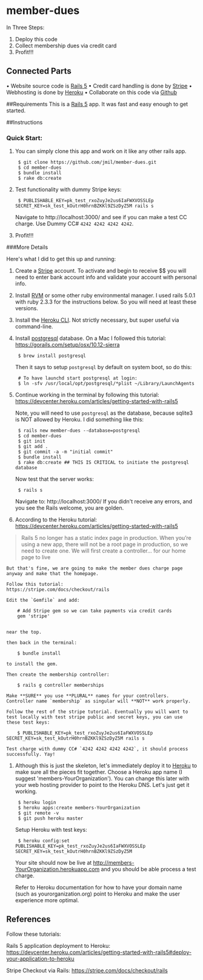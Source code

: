 # member-dues
In Three Steps:

1. Deploy this code
2. Collect membership dues via credit card
3. Profit!!!



## Connected Parts

• Website source code is [Rails 5](http://rubyonrails.org "Rails 5 FTW")
• Credit card handling is done by [Stripe](http://Stripe.com)
• Webhosting is done by [Heroku](http://Heroku.com)
• Collaborate on this code via [Github](http://github.com)

##Requirements
This is a [Rails 5](http://rubyonrails.org "Rails 5 FTW") app. It was fast and easy enough to get started.


##Instructions

### Quick Start:

1. You can simply clone this app and work on it like any other rails app.
	
		$ git clone https://github.com/jmil/member-dues.git
		$ cd member-dues
		$ bundle install
		$ rake db:create
	
1. Test functionality with dummy Stripe keys:

		$ PUBLISHABLE_KEY=pk_test_rxoZuyJe2us6IaFWXVOSSLEp SECRET_KEY=sk_test_kOutrH0hrnBZKKl9ZSzDyZ5M rails s
		
	Navigate to http://localhost:3000/ and see if you can make a test CC charge. Use Dummy CC# `4242 4242 4242 4242`.

1. Profit!!!

###More Details

Here's what I did to get this up and running:

1. Create a [Stripe](http://Stripe.com) account. To activate and begin to receive $$ you will need to enter bank account info and validate your account with personal info.

1. Install [RVM](https://rvm.io/rvm/install "RVM") or some other ruby environmental manager. I used rails 5.0.1 with ruby 2.3.3 for the instructions below. So you will need at least these versions.

1. Install the [Heroku CLI](https://devcenter.heroku.com/articles/heroku-cli#download-and-install). Not strictly necessary, but super useful via command-line.

1. Install [postgresql]() database. On a Mac I followed this tutorial:
	https://gorails.com/setup/osx/10.12-sierra

		$ brew install postgresql
	Then it says to setup `postgresql` by default on system boot, so do this:
		
		# To have launchd start postgresql at login:
		$ ln -sfv /usr/local/opt/postgresql/*plist ~/Library/LaunchAgents


1. Continue working in the terminal by following this tutorial:
https://devcenter.heroku.com/articles/getting-started-with-rails5

	Note, you will need to use `postgresql` as the database, because sqlite3 is NOT allowed by Heroku. I did something like this:

		$ rails new member-dues --database=postgresql
		$ cd member-dues
		$ git init
		$ git add .
		$ git commit -a -m "initial commit"
		$ bundle install
		$ rake db:create ## THIS IS CRITICAL to initiate the postgresql database
		
	Now test that the server works:
	
		$ rails s
	
	Navigate to: http://localhost:3000/
	If you didn't receive any errors, and you see the Rails welcome, you are golden.
	
	
1. According to the Heroku tutorial:
https://devcenter.heroku.com/articles/getting-started-with-rails5
>Rails 5 no longer has a static index page in production. When you’re using a new app, there will not be a root page in production, so we need to create one. We will first create a controller... for our home page to live

	But that's fine, we are going to make the member dues charge page anyway and make that the homepage.
	
	Follow this tutorial:
	https://stripe.com/docs/checkout/rails
	
	Edit the `Gemfile` and add:
		
		# Add Stripe gem so we can take payments via credit cards
		gem 'stripe'

		
	near the top.
	
	then back in the terminal:
	
		$ bundle install
	
	to install the gem.
	
	Then create the membership controller: 
		
		$ rails g controller memberships
	
	Make **SURE** you use **PLURAL** names for your controllers. Controller name `membership` as singular will **NOT** work properly.
	
	Follow the rest of the stripe tutorial. Eventually you will want to test locally with test stripe public and secret keys, you can use these test keys:
	
		$ PUBLISHABLE_KEY=pk_test_rxoZuyJe2us6IaFWXVOSSLEp SECRET_KEY=sk_test_kOutrH0hrnBZKKl9ZSzDyZ5M rails s

	Test charge with dummy CC# `4242 4242 4242 4242`, it should process successfully. Yay!

	
1. Although this is just the skeleton, let's immediately deploy it to [Heroku](http://www.heroku.com) to make sure all the pieces fit together. Choose a Heroku app name (I suggest 'members-YourOrganization'). You can change this later with your web hosting provider to point to the Heroku DNS. Let's just get it working.

		$ heroku login
		$ heroku apps:create members-YourOrganization
		$ git remote -v
		$ git push heroku master
		
	Setup Heroku with test keys:
	
		$ heroku config:set PUBLISHABLE_KEY=pk_test_rxoZuyJe2us6IaFWXVOSSLEp SECRET_KEY=sk_test_kOutrH0hrnBZKKl9ZSzDyZ5M

	Your site should now be live at http://members-YourOrganization.herokuapp.com and you should be able process a test charge.
	
	Refer to Heroku documentation for how to have your domain name (such as yourorganization.org) point to Heroku and make the user experience more optimal.


## References

Follow these tutorials:

Rails 5 application deployment to Heroku:
https://devcenter.heroku.com/articles/getting-started-with-rails5#deploy-your-application-to-heroku

Stripe Checkout via Rails:
https://stripe.com/docs/checkout/rails

